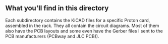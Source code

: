 ## What you'll find in this directory ##
Each subdirectory contains the KiCAD files for a specific Proton card, assembled in the rack. They all contain the circuit diagrams. Most of them also have the PCB layouts and some even have the Gerber files I sent to the PCB manufacturers (PCBway and JLC PCB)).